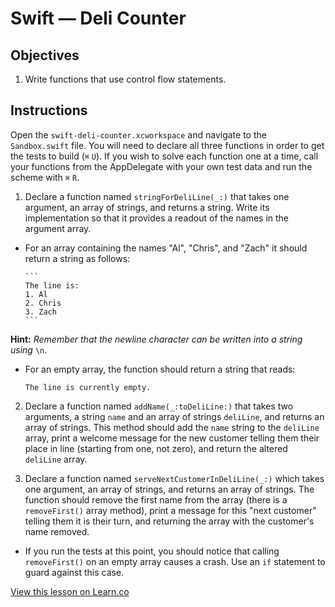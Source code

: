 # Swift — Deli Counter

## Objectives

1. Write functions that use control flow statements.

## Instructions

Open the `swift-deli-counter.xcworkspace` and navigate to the `Sandbox.swift` file. You will need to declare all three functions in order to get the tests to build (`⌘` `U`). If you wish to solve each function one at a time, call your functions from the AppDelegate with your own test data and run the scheme with `⌘` `R`.

1. Declare a function named `stringForDeliLine(_:)` that takes one argument, an array of strings, and returns a string. Write its implementation so that it provides a readout of the names in the argument array. 
  * For an array containing the names "Al", "Chris", and "Zach" it should return a string as follows:

        ```
        The line is:
        1. Al
        2. Chris
        3. Zach
        ```  
   **Hint:** *Remember that the newline character can be written into a string using* `\n`.
   * For an empty array, the function should return a string that reads:  

        ```
        The line is currently empty.
        ```

2. Declare a function named `addName(_:toDeliLine:)` that takes two arguments, a string `name` and an array of strings `deliLine`, and returns an array of strings. This method should add the `name` string to the `deliLine` array, print a welcome message for the new customer telling them their place in line (starting from one, not zero), and return the altered `deliLine` array.

3. Declare a function named `serveNextCustomerInDeliLine(_:)` which takes one argument, an array of strings, and returns an array of strings. The function should remove the first name from the array (there is a `removeFirst()` array method), print a message for this "next customer" telling them it is their turn, and returning the array with the customer's name removed.
  * If you run the tests at this point, you should notice that calling `removeFirst()` on an empty array causes a crash. Use an `if` statement to guard against this case.

<a href='https://learn.co/lessons/swift-deli-counter' data-visibility='hidden'>View this lesson on Learn.co</a>
